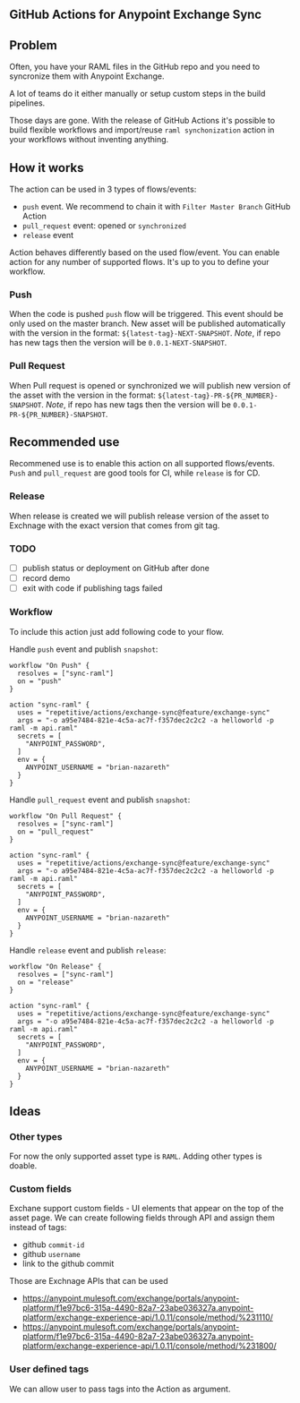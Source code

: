 ## GitHub Actions for Anypoint Exchange Sync

## Problem

Often, you have your RAML files in the GitHub repo and you need to syncronize them
with Anypoint Exchange.

A lot of teams do it either manually or setup custom steps in the build pipelines.

Those days are gone.
With the release of GitHub Actions it's possible to build flexible workflows 
and import/reuse `raml synchonization` action in your workflows without 
inventing anything.

## How it works

The action can be used in 3 types of flows/events:

 - `push` event. We recommend to chain it with `Filter Master Branch` GitHub Action
 - `pull_request` event: opened or `synchronized`
 - `release` event

Action behaves differently based on the used flow/event.
You can enable action for any number of supported flows.
It's up to you to define your workflow.

### Push

When the code is pushed `push` flow will be triggered.
This event should be only used on the master branch.
New asset will be published automatically with the version in the format:
`${latest-tag}-NEXT-SNAPSHOT`. *Note*, if repo has new tags then the version will be `0.0.1-NEXT-SNAPSHOT`. 

### Pull Request

When Pull request is opened or synchronized we will publish new version of the asset
with the version in the format: `${latest-tag}-PR-${PR_NUMBER}-SNAPSHOT`.
*Note*, if repo has new tags then the version will be `0.0.1-PR-${PR_NUMBER}-SNAPSHOT`. 

## Recommended use

Recommened use is to enable this action on all supported flows/events.
`Push` and `pull_request` are good tools for CI, while `release` is for CD.

### Release

When release is created we will publish release version of the asset to Exchnage with the 
exact version that comes from git tag.

### TODO

 - [ ] publish status or deployment on GitHub after done
 - [ ] record demo
 - [ ] exit with code if publishing tags failed

### Workflow

To include this action just add following code to your flow.

Handle `push` event and publish `snapshot`:

```
workflow "On Push" {
  resolves = ["sync-raml"]
  on = "push"
}

action "sync-raml" {
  uses = "repetitive/actions/exchange-sync@feature/exchange-sync"
  args = "-o a95e7484-821e-4c5a-ac7f-f357dec2c2c2 -a helloworld -p raml -m api.raml"
  secrets = [
    "ANYPOINT_PASSWORD",
  ]
  env = {
    ANYPOINT_USERNAME = "brian-nazareth"
  }
}
```

Handle `pull_request` event and publish `snapshot`:

```
workflow "On Pull Request" {
  resolves = ["sync-raml"]
  on = "pull_request"
}

action "sync-raml" {
  uses = "repetitive/actions/exchange-sync@feature/exchange-sync"
  args = "-o a95e7484-821e-4c5a-ac7f-f357dec2c2c2 -a helloworld -p raml -m api.raml"
  secrets = [
    "ANYPOINT_PASSWORD",
  ]
  env = {
    ANYPOINT_USERNAME = "brian-nazareth"
  }
}
```

Handle `release` event and publish `release`:

```
workflow "On Release" {
  resolves = ["sync-raml"]
  on = "release"
}

action "sync-raml" {
  uses = "repetitive/actions/exchange-sync@feature/exchange-sync"
  args = "-o a95e7484-821e-4c5a-ac7f-f357dec2c2c2 -a helloworld -p raml -m api.raml"
  secrets = [
    "ANYPOINT_PASSWORD",
  ]
  env = {
    ANYPOINT_USERNAME = "brian-nazareth"
  }
}
```

## Ideas 

### Other types

For now the only supported asset type is `RAML`.
Adding other types is doable.

### Custom fields

Exchane support custom fields - UI elements that appear on the top of the asset page.
We can create following fields through API and assign them instead of tags:
 
 - github `commit-id`
 - github `username`
 - link to the github commit

 Those are Exchnage APIs that can be used
  - https://anypoint.mulesoft.com/exchange/portals/anypoint-platform/f1e97bc6-315a-4490-82a7-23abe036327a.anypoint-platform/exchange-experience-api/1.0.11/console/method/%231110/
  - https://anypoint.mulesoft.com/exchange/portals/anypoint-platform/f1e97bc6-315a-4490-82a7-23abe036327a.anypoint-platform/exchange-experience-api/1.0.11/console/method/%231800/

 ### User defined tags

 We can allow user to pass tags into the Action as argument. 